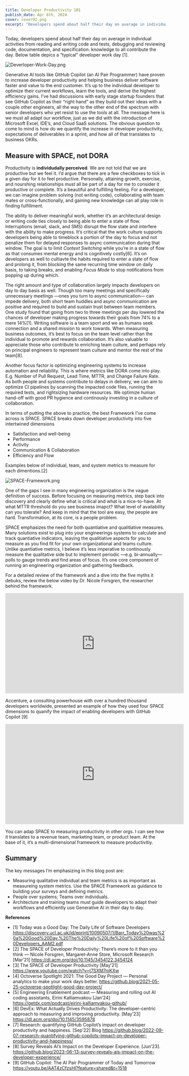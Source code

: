 ```yaml
---
title: Developer Productivity 101
publish_date: Apr 6th, 2024
cover: cover02.png
excerpt: "Developers spend about half their day on average in individual activities from reading and writing code and tests, debugging and reviewing code, documentation, and specification. knowledge to all contribute the day."
---
```

Today, developers spend about half their day on average in individual activities from reading and writing code and tests, debugging and reviewing code, documentation, and specification. knowledge to all contribute the day. Below table depics a “typical” developer work day [1]. 

![Deverloper-Work-Day.png](./Deverloper-Work-Day.png)

Generative AI tools like GitHub Copilot (an AI Pair Programmer) have proven to increase developer productivity and helping business deliver software faster and value to the end customer. It’s up to the individual developer to optimize their current workflows, learn the tools, and derive the highest efficiency gains. I’ve had discussions with early stage startup founders that see GitHub Copilot as their “right hand” as they build out their ideas with a couple other engineers, all the way to the other end of the spectrum with senior developers who yet resist to use the tools at all. The message here is we must all adapt our workflow, just as we did with the introduction of Microsoft Excel, IDE’s, and Cloud SaaS solutions. The obvious question to come to mind is how do we quantify the increase in developer productivity, expectations of deliverables in a sprint, and how all of that translates to business OKRs.

## **Measure with SPACE, not DORA**

Productivity is **individudally perceived**. We are not told that we are productive but we feel it. I’d argue that there are a few checkboxes to tick in a given day for it to feel productive. Personally, attaining growth, exercise, and nourshing relationships must all be part of a day for me to consider it productive or complete. It’s a beautiful and fulfilling feeling. For a developer, we can imagine problem solving (not writing code), collaborating with team mates or cross-functionally, and gaining new knowledge can all play role in finding fulfillment. 

The ability to deliver meaningful work, whether it’s an architectural design or writing code ties closely to being able to enter a state of flow. Interruptions (email, slack, and SMS) disrupt the flow state and interfere with the ability to make progress. It’s critical that the work culture supports developers being able to timeblock a portion of the day to focus and not penalize them for delayed responses to async communication during that window. The goal is to limit *Context Switching* while you’re in a state of flow as that consumes mental energy and is cognitively costly[6]. It’s on developers as well to cultiavte the habits required to enter a state of flow and prolong it, from blocking the same recurring time window on daily basis, to taking breaks, and enabling *Focus Mode* to stop notifications from popping up during which. 

The right amount and type of collaboration largely impacts developers on day to day basis as well. Though too many meetings and specifically unnecessary meetings —ones you turn to async communication— can impede delivery, both short team huddles and async communication are positive and required to build and sustain trust between team members. One study found that going from two to three meetings per day lowered the chances of developer making progress towards their goals from 74% to a mere 14%[1]. Writing software is a team sport and we as humans seek connection and a shared mission to work towards. When measuring business outcomes, it’s best to focus on the team level rather than the individual to promote and rewards collaboration. It’s also valuable to appreciate those who contribute to enriching team culture, and perhaps rely on principal engineers to represent team culture and mentor the rest of the team[8]. 

Another focus factor is optimizing engineering systems to increase automation and reliability. This is where metrics like DORA come into play. E.g. Number of Pull Request, Lead Time, MTTR, and Change Failure Rate. As both people and systems contribute to delays in delivery, we can aim to optimize CI pipelines by scanning the impacted code files, running the required tests, and rightsizing hardware resources. We optimize human hand-off with good PR hygience and continously investing in a culture of collaboration. 

In terms of putting the above to practice, the best Framework I’ve come across is SPACE. SPACE breaks down developer productivity into five intertwined dimensions

- Satisfaction and well-being
- Performance
- Activity
- Communication & Collaboration
- Efficiency and Flow

Examples below of individual, team, and system metrics to measure for each dimentions.[2] 

![SPACE-Framework.png](./SPACE-Framework.png)

One of the gaps I see in many engineering organization is the vague definition of success. Before focusing on measuring metrics, step back into discovery and clearly define what is critical and what is a nice-to-have. At what MTTR threshold do you see business imapct? What level of availability can you tolerate? And keep in mind that the tool are easy, the people are hard. Transformation, at its core, is a people problem.

SPACE emphasizes the need for both quantiative and qualitiative measures. Many solutions exist to plug into your engineerings systems to calculate and track quantiative indicators, leaving the qualitiative aspects for you to measure as you find fit for your own organizational and teams culture. Unlike quantiative metrics, I believe it’s less imperative to continously measure the qualitative side but to implement periodic —e.g. bi-annually— polls to gauge trends and find areas of focus. It’s one core component of running an engineering organization and gathering feedback. 

For a detailed review of the framework and a dive into the five myths it debuks, review the below video by Dr. Nicole Forsgren, the researcher behind the framework. 



<iframe width="560" height="315" src="https://www.youtube.com/embed/t7SXM7njKXw" frameborder="0" allow="autoplay; encrypted-media" allowfullscreen></iframe>

Accenture, a consulting powerhouse with over a hundred thousand developers worldwide, presented an example of how they used four SPACE dimensions to quanify the impact of enabling developers with GitHub Copilot [9]

<iframe width="560" height="315" src="https://www.youtube.com/embed/AAT4zCfzsHI?feature=shared&t=1518" frameborder="0" allow="autoplay; encrypted-media" allowfullscreen></iframe>

You can adap SPACE to measuring productivity in other orgs. I can see how it translates to a revenue team, marketing team, or product team. At the base of it, it’s a multi-dimensional framework to measure productivitiy. 

## **Summary**

The key messages I’m emphasizing in this blog post are:

- Measuring qualitative individual and team metrics is as important as measureing system metrics. Use the SPACE Framework as guidance to building your surveys and defining metrics.
- People over systems; Teams over individuals.
- Architecture and training teams must guide developers to adapt their workflows and efficiently use Generative AI in their day to day.



**References**

- [1] Today was a Good Day: The Daily Life of Software Developers https://discovery.ucl.ac.uk/id/eprint/10090507/1/Barr_Today%20was%20a%20Good%20Day.%20The%20Daily%20Life%20of%20Software%20Developers_AAM2.pdf
- [2] The SPACE of Developer Productivity: There’s more to it than you think — Nicole Forsgren, Margaret-Anne Store, Microsoft Research [Mar’21] https://dl.acm.org/doi/10.1145/3454122.3454124
- [3] The SPACE of Developer Productivity [May’21] https://www.youtube.com/watch?v=t7SXM7njKXw
- [4] Octoverse Spotlight 2021: The Good Day Project — Personal analytics to make your work days better. https://github.blog/2021-05-25-octoverse-spotlight-good-day-project/
- [5] Engineering Enablement podcast — Measuring and rolling out AI coding assistants, Eirini Kalliamvakou [Jan’24] https://getdx.com/podcast/eirini-kalliamvakou-github/
- [6] DevEx: What Actually Drives Productivity: The developer-centric approach to measuring and improving productivity. [May’23] https://dl.acm.org/doi/10.1145/3595878
- [7] Research: quantifying GitHub Copilot’s impact on developer productivity and happiness. [Sep’22] Blog https://github.blog/2022-09-07-research-quantifying-github-copilots-impact-on-developer-productivity-and-happiness/
- [8] Survey Reveals AI’s Impact on the Developer Experience. [Jun’23]. https://github.blog/2023-06-13-survey-reveals-ais-impact-on-the-developer-experience/
- [9] GitHub Copilot: The AI Pair Programmer of Today and Tomorrow https://youtu.be/AAT4zCfzsHI?feature=shared&t=1518